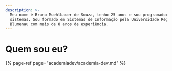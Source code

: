 ```yaml
---
description: >-
  Meu nome é Bruno Muehlbauer de Souza, tenho 25 anos e sou programador de
  sistemas. Sou formado em Sistemas de Informação pela Universidade Regional de
  Blumenau com mais de 8 anos de experiência.
---
```


# Quem sou eu?

{% page-ref page="academiadev/academia-dev.md" %}

